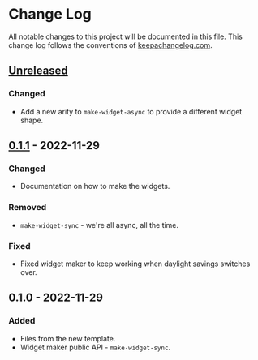 # Change Log
All notable changes to this project will be documented in this file. This change log follows the conventions of [keepachangelog.com](http://keepachangelog.com/).

## [Unreleased]
### Changed
- Add a new arity to `make-widget-async` to provide a different widget shape.

## [0.1.1] - 2022-11-29
### Changed
- Documentation on how to make the widgets.

### Removed
- `make-widget-sync` - we're all async, all the time.

### Fixed
- Fixed widget maker to keep working when daylight savings switches over.

## 0.1.0 - 2022-11-29
### Added
- Files from the new template.
- Widget maker public API - `make-widget-sync`.

[Unreleased]: https://github.com/your-name/task4/compare/0.1.1...HEAD
[0.1.1]: https://github.com/your-name/task4/compare/0.1.0...0.1.1

